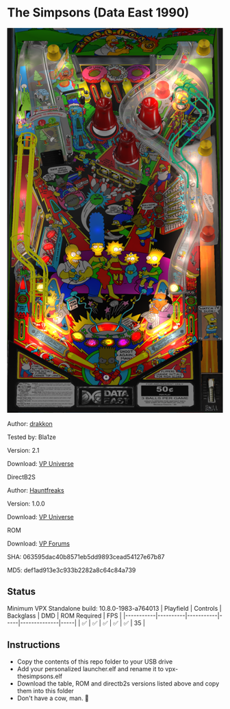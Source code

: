 # The Simpsons (Data East 1990) 

![Table Preview](https://github.com/Bla1ze/vpx-images/blob/main/vpx-thesimpsons.png)

Author: [drakkon](https://vpuniverse.com/profile/51568-drakkon/)  

Tested by: Bla1ze

Version: 2.1

Download: [VP Universe](https://vpuniverse.com/files/file/11621-the-simpsons-data-east-1990-drakkon-mod-11/)

DirectB2S

Author: [Hauntfreaks](https://vpuniverse.com/profile/5216-hauntfreaks/)  

Version: 1.0.0

Download: [VP Universe](https://vpuniverse.com/files/file/11958-the-simpsons-data-east-1990-b2s-with-full-dmd/)

ROM

Download: [VP Forums](https://www.vpforums.org/index.php?app=downloads&showfile=824)

SHA: 063595dac40b8571eb5dd9893cead54127e67b87

MD5: def1ad913e3c933b2282a8c64c84a739

## Status 

Minimum VPX Standalone build: 10.8.0-1983-a764013
| Playfield | Controls | Backglass | DMD | ROM Required | FPS | 
|-----------|----------|-----------|-----|--------------|-----|
| :white_check_mark: | :white_check_mark: | :white_check_mark: | :white_check_mark: | :white_check_mark: | 35 |

## Instructions

- Copy the contents of this repo folder to your USB drive
- Add your personalized launcher.elf and rename it to vpx-thesimpsons.elf
- Download the table, ROM and directb2s versions listed above and copy them into this folder
- Don't have a cow, man. 🐄